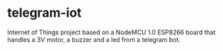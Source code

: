 # telegram-iot
Internet of Things project based on a NodeMCU 1.0 ESP8266 board that handles a 3V motor, a buzzer and a led from a telegram bot.
